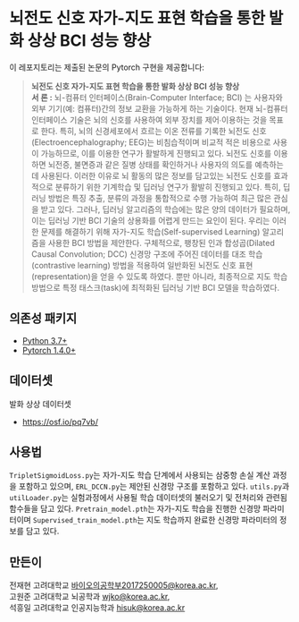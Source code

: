 # 뇌전도 신호 자가-지도 표현 학습을 통한 발화 상상 BCI 성능 향상

이 레포지토리는 제출된 논문의 Pytorch 구현을 제공합니다:
> **뇌전도 신호 자가-지도 표현 학습을 통한 발화 상상 BCI 성능 향상**<br>
> **서 론 :** 뇌-컴퓨터 인터페이스(Brain-Computer Interface; BCI) 는 사용자와 외부 기기(예: 컴퓨터)간의 정보 교환을 가능하게 하는 기술이다. 현재 뇌-컴퓨터 인터페이스 기술은 뇌의 신호를 사용하여 외부 장치를 제어∙이용하는 것을 목표로 한다. 특히, 뇌의 신경세포에서 흐르는 이온 전류를 기록한 뇌전도 신호(Electroencephalography; EEG)는 비침습적이며 비교적 적은 비용으로 사용이 가능하므로, 이를 이용한 연구가 활발하게 진행되고 있다. 뇌전도 신호를 이용하면 뇌전증, 불면증과 같은 질병 상태를 확인하거나 사용자의 의도를 예측하는데 사용된다.
  이러한 이유로 뇌 활동의 많은 정보를 담고있는 뇌전도 신호를 효과적으로 분류하기 위한 기계학습 및 딥러닝 연구가 활발히 진행되고 있다. 특히, 딥러닝 방법은 특징 추출, 분류의 과정을 통합적으로 수행 가능하여 최근 많은 관심을 받고 있다. 그러나,  딥러닝 알고리즘의 학습에는 많은 양의 데이터가 필요하며, 이는 딥러닝 기반 BCI 기술의 상용화를 어렵게 만드는 요인이 된다.
  우리는 이러한 문제를 해결하기 위해 자가-지도 학습(Self-supervised Learning) 알고리즘을 사용한 BCI 방법을 제안한다. 구체적으로, 팽창된 인과 합성곱(Dilated Causal Convolution; DCC) 신경망 구조에 주어진 데이터를 대조 학습(contrastive learning) 방법을 적용하여 일반화된 뇌전도 신호 표현(representation)을 얻을 수 있도록 하였다. 뿐만 아니라, 최종적으로 지도 학습 방법으로 특정 태스크(task)에 최적화된 딥러닝 기반 BCI 모델을 학습하였다.

## 의존성 패키지
* [Python 3.7+](https://www.continuum.io/downloads)
* [Pytorch 1.4.0+](https://pytorch.org//)

## 데이터셋
발화 상상 데이터셋
* https://osf.io/pq7vb/

## 사용법
`TripletSigmoidLoss.py`는 자가-지도 학습 단계에서 사용되는 삼중항 손실 계산 과정을 포함하고 있으며, `ERL_DCCN.py`는 제안된 신경망 구조를 포함하고 있다. `utils.py`과 `utilLoader.py`는 실험과정에서 사용될 학습 데이터셋의 불러오기 및 전처리와 관련됨 함수들을 담고 있다. `Pretrain_model.pth`는 자가-지도 학습을 진행한 신경망 파라미터이며 `Supervised_train_model.pth`는 지도 학습까지 완료한 신경망 파라미터의 정보를 담고 있다.

## 만든이
전재현 고려대학교 바이오의공학부2017250005@korea.ac.kr,<br> 
고원준 고려대학교 뇌공학과 wjko@korea.ac.kr,<br>
석흥일 고려대학교 인공지능학과 hisuk@korea.ac.kr<br>
